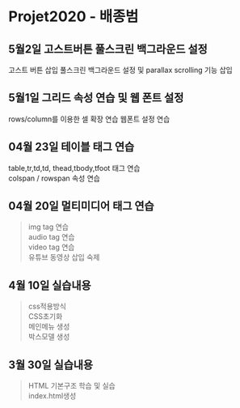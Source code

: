 # Projet2020 - 배종범

## 5월2일 고스트버튼 풀스크린 백그라운드 설정
고스트 버튼 삽입
풀스크린 백그라운드 설정 및 parallax scrolling 기능 삽입
## 5월1일 그리드 속성 연습 및 웹 폰트 설정
rows/column를 이용한 셀 확장 연습
웹폰트 설정 연습


## 04월 23일 테이블 태그 연습
table,tr,td,td, thead,tbody,tfoot 태그 연습<br>
colspan / rowspan 속성 연습<br>
## 04월 20일 멀티미디어 태그 연습
>img tag 연습<br>
audio tag 연습<br>
video tag 연습<br>
유튜브 동영상 삽입 숙제<br>
## 4월 10일 실습내용
> css적용방식<br>
CSS초기화<br>
메인메뉴 생성<br>
박스모델 생성
## 3월 30일 실습내용
> HTML 기본구조 학습 및 실습<br>
index.html생성


